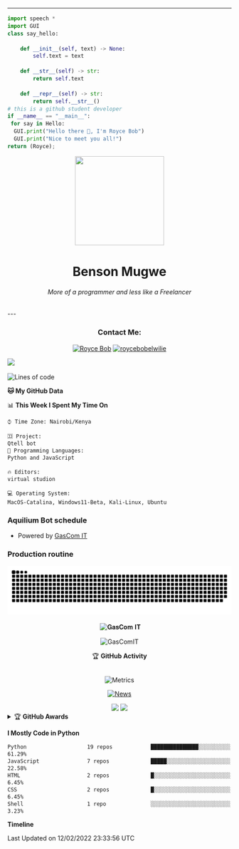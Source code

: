 <!--
___
![Metrics](https://github.com/gascomit/gascomit/blob/beta/github-metrics.svg)
___
-->
<!--
[![ReadMe Card](https://github-readme-stats.vercel.app/api/pin/?username=gascomit&repo=Qtell&theme=auto)](https://github.com/mhankbarbar/termux-wabot)
-->

---
```python
import speech *
import GUI
class say_hello:

    def __init__(self, text) -> None:
        self.text = text

    def __str__(self) -> str:
        return self.text

    def __repr__(self) -> str:
        return self.__str__()
# this is a github student developer
if __name__ == "__main__":
 for say in Hello:
  GUI.print("Hello there 👋, I'm Royce Bob")
  GUI.print("Nice to meet you all!")
return (Royce);
```
<div align="center">
  <a href="https://gascomit.github.io"><span class="avatar"><img width='200' height='200'  src="https://i.postimg.cc/GtQgX45F/photo.jpg" alt=""> </a></span>
  <h1>Benson Mugwe</h1>
</div>

<div align="center">
<h6>More of a programmer and less like a Freelancer </h6>
</div>
---
<h3 align="center">Contact Me:</h3>
<p align="center">
<a href="https://twitter.com/royce__bob" target="blank"><img align="center" src="https://cdn.jsdelivr.net/npm/simple-icons@3.0.1/icons/twitter.svg" alt="Royce Bob" height="30" width="40" /></a>
<a href="https://instagram.com/royce__bob" target="blank"><img align="center" src="https://cdn.jsdelivr.net/npm/simple-icons@3.0.1/icons/instagram.svg" alt="roycebobelwilie" height="30" width="40" /></a>
</p>

<!--START_SECTION:waka-->
<img src="https://komarev.com/ghpvc/?username=gascomit&label=Profile%20views&color=ff69b4&label=Profile+Views&style=plastic">

![Lines of code](https://img.shields.io/badge/From%20Hello%20World%20I%27ve%20Written-4%20thousand%20lines%20of%20code-blue)

**🐱 My GitHub Data** 


📊 **This Week I Spent My Time On** 

```text
⌚︎ Time Zone: Nairobi/Kenya

🈁 Project:
Qtell bot
💬 Programming Languages: 
Python and JavaScript

🔥 Editors: 
virtual studion

💻 Operating System: 
MacOS-Catalina, Windows11-Beta, Kali-Linux, Ubuntu

```
### Aquilium Bot schedule
- Powered by [GasCom IT](https://github.com/gascomit)

### Production routine 

 <div align="center">

 [![Run on Replit](https://github.com/Platane/snk/raw/output/github-contribution-grid-snake.svg)](https://youtu.be/qpDeM1pjbJw)
 
 <div align="left">
<!--
<h3 align="left">Languages and Tools:</h3>
<p align="left"> <a href="https://www.gnu.org/software/bash/" target="_blank"> <img src="https://www.vectorlogo.zone/logos/gnu_bash/gnu_bash-icon.svg" alt="bash" width="40" height="40"/> </a> <a href="https://www.blender.org/" target="_blank"> <img src="https://download.blender.org/branding/community/blender_community_badge_white.svg" alt="blender" width="40" height="40"/> </a> <a href="https://www.docker.com/" target="_blank"> <img src="https://raw.githubusercontent.com/devicons/devicon/master/icons/docker/docker-original-wordmark.svg" alt="docker" width="40" height="40"/> </a> <a href="https://cloud.google.com" target="_blank"> <img src="https://www.vectorlogo.zone/logos/google_cloud/google_cloud-icon.svg" alt="gcp" width="40" height="40"/> </a> <a href="https://grafana.com" target="_blank"> <img src="https://www.vectorlogo.zone/logos/grafana/grafana-icon.svg" alt="grafana" width="40" height="40"/> </a> <a href="https://heroku.com" target="_blank"> <img src="https://www.vectorlogo.zone/logos/heroku/heroku-icon.svg" alt="heroku" width="40" height="40"/> </a> <a href="https://www.w3.org/html/" target="_blank"> <img src="https://raw.githubusercontent.com/devicons/devicon/master/icons/html5/html5-original-wordmark.svg" alt="html5" width="40" height="40"/> </a> <a href="https://www.adobe.com/in/products/illustrator.html" target="_blank"> <img src="https://www.vectorlogo.zone/logos/adobe_illustrator/adobe_illustrator-icon.svg" alt="illustrator" width="40" height="40"/> </a> <a href="https://developer.mozilla.org/en-US/docs/Web/JavaScript" target="_blank"> <img src="https://raw.githubusercontent.com/devicons/devicon/master/icons/javascript/javascript-original.svg" alt="javascript" width="40" height="40"/> </a> <a href="https://www.linux.org/" target="_blank"> <img src="https://raw.githubusercontent.com/devicons/devicon/master/icons/linux/linux-original.svg" alt="linux" width="40" height="40"/> </a> <a href="https://nodejs.org" target="_blank"> <img src="https://raw.githubusercontent.com/devicons/devicon/master/icons/nodejs/nodejs-original-wordmark.svg" alt="nodejs" width="40" height="40"/> </a> 
<a href="https://www.postgresql.org" target="_blank"> <img src="https://raw.githubusercontent.com/devicons/devicon/master/icons/postgresql/postgresql-original-wordmark.svg" alt="postgresql" width="40" height="40"/> </a>
 <a href="https://www.python.org" target="_blank"> <img src="https://raw.githubusercontent.com/devicons/devicon/master/icons/python/python-original.svg" alt="python" width="40" height="40"/> </a> 
<a href="https://unrealengine.com/" target="_blank"> <img src="https://raw.githubusercontent.com/kenangundogan/fontisto/036b7eca71aab1bef8e6a0518f7329f13ed62f6b/icons/svg/brand/unreal-engine.svg" alt="unreal" width="40" height="40"/> </a> </p>

<p><img align="center" src="https://github-readme-stats.vercel.app/api/top-langs?username=phaticusthiccy&show_icons=true&layout=compact&theme=nightowl" alt="𝐆𝐚𝐬 𝐂𝐨𝐦 𝐈𝐓" /></p>
-->
<div align="center">
<p>&nbsp;<img align="center" src="https://github-readme-stats.vercel.app/api?username=gascomit&show_icons=true&theme=nightowl" alt="𝐆𝐚𝐬𝐂𝐨𝐦 𝐈𝐓" /></p>

<p><img align="center" src="https://github-readme-streak-stats.herokuapp.com/?user=gascomit&theme=nightowl" alt="GasComIT" /></p>
</details> </div>

<div align="center">
    <summary>&#127942 <b>GitHub Activity</b></summary><br/>

![Metrics](https://metrics.lecoq.io/gascomit?template=classic&followup=1&isocalendar=1&languages=1&isocalendar.duration=half-year&config.timezone=Africa%2FKenya)

[![News](https://github-readme-stats.vercel.app/api/pin/?username=gascomit&repo=Qtell)](https://github.com/gascomit/qtell)

</div>
<div align="center">
 <tr>
        <td align="center"><img src="https://github-readme-stats.vercel.app/api/top-langs/?username=gascomit&theme=radical&layout=compact" /></td>
    </tr>
    <tr>
        <td align="center"><img src="http://open.spotify.com/track/6rqhFgbbKwnb9MLmUQDhG6&cover_image=false)" /></td>
    </tr>
  </div>

<details>
    <summary>&#127942 <b>GitHub Awards</b></summary><br/>

![Github Trophy](https://github-profile-trophy.vercel.app/?username=gascomit)

</details>
    
**I Mostly Code in Python** 

```text
Python                   19 repos            ███████████████░░░░░░░░░░   61.29% 
JavaScript               7 repos             █████░░░░░░░░░░░░░░░░░░░░   22.58% 
HTML                     2 repos             █░░░░░░░░░░░░░░░░░░░░░░░░   6.45% 
CSS                      2 repos             █░░░░░░░░░░░░░░░░░░░░░░░░   6.45% 
Shell                    1 repo              ░░░░░░░░░░░░░░░░░░░░░░░░░   3.23%

```


**Timeline**

 

 Last Updated on 12/02/2022 23:33:56 UTC
<!--END_SECTION:waka-->
